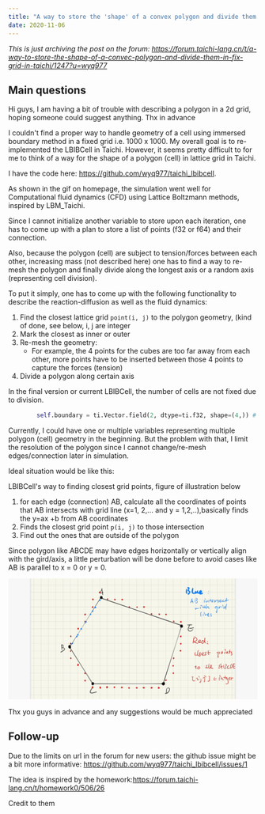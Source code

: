 ```yaml
---
title: "A way to store the 'shape' of a convex polygon and divide them in fix grid in Taichi"
date: 2020-11-06
---
```


*This is just archiving the post on the forum: https://forum.taichi-lang.cn/t/a-way-to-store-the-shape-of-a-convec-polygon-and-divide-them-in-fix-grid-in-taichi/1247?u=wyq977*

## Main questions

Hi guys, I am having a bit of trouble with describing a polygon in a 2d grid, hoping someone could suggest anything. Thx in advance

I couldn't find a proper way to handle geometry of a cell using immersed boundary method in a fixed grid i.e. 1000 x 1000. My overall goal is to re-implemented the LBIBCell in Taichi. However, it seems pretty difficult to for me to think of a way for the shape of a polygon (cell) in lattice grid in Taichi.

I have the code here: https://github.com/wyq977/taichi_lbibcell.

As shown in the gif on homepage, the simulation went well for Computational fluid dynamics (CFD) using Lattice Boltzmann methods, inspired by LBM_Taichi.

Since I cannot initialize another variable to store upon each iteration, one has to come up with a plan to store a list of points (f32 or f64) and their connection.

Also, because the polygon (cell) are subject to tension/forces between each other, increasing mass (not described here) one has to find a way to re-mesh the polygon and finally divide along the longest axis or a random axis (representing cell division).

To put it simply, one has to come up with the following functionality to describe the reaction-diffusion as well as the fluid dynamics:

1. Find the closest lattice grid `point(i, j)`  to the polygon geometry, (kind of done, see below, i, j are integer 
2. Mark the closest as inner or outer
3. Re-mesh the geometry:
    * For example, the 4 points for the cubes are too far away from each other, more points have to be inserted between those 4 points to capture the forces (tension)
4. Divide a polygon along certain axis

In the final version or current LBIBCell, the number of cells are not fixed due to division.

```python
        self.boundary = ti.Vector.field(2, dtype=ti.f32, shape=(4,)) # store 4 points of a cube
```
Currently, I could have one or multiple variables representing multiple polygon (cell) geometry in the beginning. But the problem with that, I limit the resolution of the polygon since I cannot change/re-mesh edges/connection later in simulation.

Ideal situation would be like this: 

LBIBCell's way to finding closest grid points, figure of illustration below
1. for each edge (connection) AB, calculate all the coordinates of points that AB intersects with grid line (x=1, 2,... and y = 1,2,..),basically finds the y=ax +b from AB coordinates
2. Finds the closest grid point `p(i, j)` to those intersection
3. Find out the ones that are outside of the polygon

Since polygon like ABCDE may have edges horizontally or vertically align with the gird/axis, a little perturbation will be done before to avoid cases like AB is parallel to x = 0 or y = 0.

![polygon_lbm](draw.jpeg)

Thx you guys in advance and any suggestions would be much appreciated

## Follow-up

Due to the limits on url in the forum for new users: the github issue might be a bit more informative: https://github.com/wyq977/taichi_lbibcell/issues/1

The idea is inspired by the homework:https://forum.taichi-lang.cn/t/homework0/506/26

Credit to them